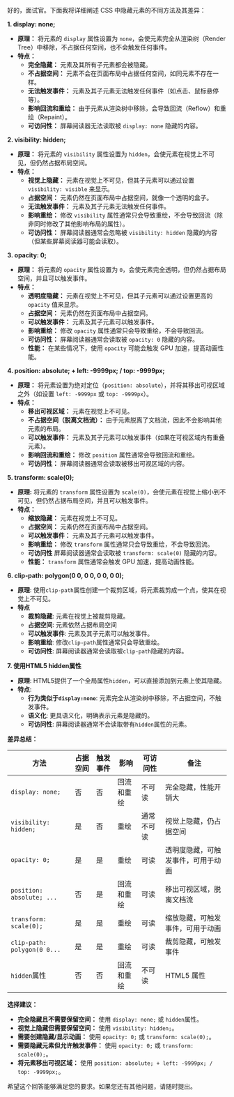 好的，面试官。下面我将详细阐述 CSS 中隐藏元素的不同方法及其差异：

**1. display: none;**

*   **原理：** 将元素的 `display` 属性设置为 `none`，会使元素完全从渲染树（Render Tree）中移除，不占据任何空间，也不会触发任何事件。
*   **特点：**
    *   **完全隐藏：** 元素及其所有子元素都会被隐藏。
    *   **不占据空间：** 元素不会在页面布局中占据任何空间，如同元素不存在一样。
    *   **无法触发事件：** 元素及其子元素无法触发任何事件（如点击、鼠标悬停等）。
    *   **影响回流和重绘：** 由于元素从渲染树中移除，会导致回流（Reflow）和重绘（Repaint）。
    *   **可访问性：** 屏幕阅读器无法读取被 `display: none` 隐藏的内容。

**2. visibility: hidden;**

*   **原理：** 将元素的 `visibility` 属性设置为 `hidden`，会使元素在视觉上不可见，但仍然占据布局空间。
*   **特点：**
    *   **视觉上隐藏：** 元素在视觉上不可见，但其子元素可以通过设置 `visibility: visible` 来显示。
    *   **占据空间：** 元素仍然在页面布局中占据空间，就像一个透明的盒子。
    *   **无法触发事件：** 元素及其子元素无法触发任何事件。
    *   **影响重绘：** 修改 `visibility` 属性通常只会导致重绘，不会导致回流（除非同时修改了其他影响布局的属性）。
    *   **可访问性：** 屏幕阅读器通常会忽略被 `visibility: hidden` 隐藏的内容（但某些屏幕阅读器可能会读取）。

**3. opacity: 0;**

*   **原理：** 将元素的 `opacity` 属性设置为 `0`，会使元素完全透明，但仍然占据布局空间，并且可以触发事件。
*   **特点：**
    *   **透明度隐藏：** 元素在视觉上不可见，但其子元素可以通过设置更高的 `opacity` 值来显示。
    *   **占据空间：** 元素仍然在页面布局中占据空间。
    *   **可以触发事件：** 元素及其子元素可以触发事件。
    *   **影响重绘：** 修改 `opacity` 属性通常只会导致重绘，不会导致回流。
    *   **可访问性：** 屏幕阅读器通常会读取被 `opacity: 0` 隐藏的内容。
    *   **性能：** 在某些情况下，使用 `opacity` 可能会触发 GPU 加速，提高动画性能。

**4. position: absolute; + left: -9999px; / top: -9999px;**

*   **原理：** 将元素设置为绝对定位（`position: absolute`），并将其移出可视区域之外（如设置 `left: -9999px` 或 `top: -9999px`）。
*   **特点：**
    *   **移出可视区域：** 元素在视觉上不可见。
    *   **不占据空间（脱离文档流）：** 由于元素脱离了文档流，因此不会影响其他元素的布局。
    *   **可以触发事件：** 元素及其子元素可以触发事件（如果在可视区域内有重叠元素）。
    *   **影响回流和重绘：** 修改 `position` 属性通常会导致回流和重绘。
    *   **可访问性：** 屏幕阅读器通常会读取被移出可视区域的内容。

**5. transform: scale(0);**

*   **原理:** 将元素的 `transform` 属性设置为 `scale(0)`，会使元素在视觉上缩小到不可见，但仍然占据布局空间，并且可以触发事件。
*   **特点：**
    *   **缩放隐藏：** 元素在视觉上不可见。
    *   **占据空间：** 元素仍然在页面布局中占据空间。
    *   **可以触发事件：** 元素及其子元素可以触发事件。
    *   **影响重绘：** 修改 `transform` 属性通常只会导致重绘，不会导致回流。
    *    **可访问性** 屏幕阅读器通常会读取被 `transform: scale(0)` 隐藏的内容。
    *   **性能：** `transform` 属性通常会触发 GPU 加速，提高动画性能。

**6. clip-path: polygon(0 0, 0 0, 0 0, 0 0);**

*    **原理**: 使用`clip-path`属性创建一个裁剪区域，将元素裁剪成一个点，使其在视觉上不可见。
*   **特点**
    *   **裁剪隐藏**: 元素在视觉上被裁剪隐藏。
    *   **占据空间**: 元素依然占据布局空间
    *   **可以触发事件**: 元素及其子元素可以触发事件。
    *   **影响重绘**: 修改`clip-path`属性通常只会导致重绘。
    *   **可访问性**: 屏幕阅读器通常会读取被`clip-path`隐藏的内容。

**7. 使用HTML5 hidden属性**

* **原理**: HTML5提供了一个全局属性`hidden`，可以直接添加到元素上使其隐藏。
* **特点**:
    * **行为类似于`display:none`**: 元素完全从渲染树中移除，不占据空间，不触发事件。
    * **语义化**: 更具语义化，明确表示元素是隐藏的。
    * **可访问性**: 屏幕阅读器通常不会读取带有`hidden`属性的元素。

**差异总结：**

| 方法                          | 占据空间 | 触发事件 | 影响           | 可访问性         | 备注                                           |
| ----------------------------- | -------- | -------- | -------------- | ---------------- | ---------------------------------------------- |
| `display: none;`              | 否       | 否       | 回流和重绘     | 不可读           | 完全隐藏，性能开销大                           |
| `visibility: hidden;`         | 是       | 否       | 重绘           | 通常不可读       | 视觉上隐藏，仍占据空间                         |
| `opacity: 0;`                 | 是       | 是       | 重绘           | 可读             | 透明度隐藏，可触发事件，可用于动画             |
| `position: absolute; ...`    | 否       | 是       | 回流和重绘     | 可读             | 移出可视区域，脱离文档流                       |
| `transform: scale(0);`        | 是       | 是       | 重绘           | 可读             | 缩放隐藏，可触发事件，可用于动画                 |
| `clip-path: polygon(0 0...` | 是       | 是       | 重绘           |  可读        |  裁剪隐藏，可触发事件                                         |
|  `hidden`属性           |  否      |  否      |   回流和重绘    |      不可读        |  HTML5 属性                                          |

**选择建议：**

*   **完全隐藏且不需要保留空间：** 使用 `display: none;` 或 `hidden`属性。
*   **视觉上隐藏但需要保留空间：** 使用 `visibility: hidden;`。
*   **需要创建隐藏/显示动画：** 使用 `opacity: 0;` 或 `transform: scale(0);`。
*   **需要隐藏元素但允许触发事件：** 使用 `opacity: 0;` 或 `transform: scale(0);`。
*   **将元素移出可视区域：** 使用 `position: absolute; + left: -9999px; / top: -9999px;`。

希望这个回答能够满足您的要求。如果您还有其他问题，请随时提出。
